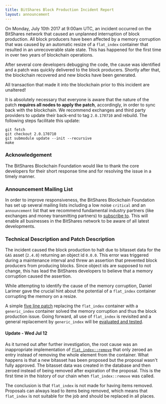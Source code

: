 ```yaml
---
title: BitShares Block Production Incident Report
layout: announcement
---
```


On Monday, July 10th 2017 at 9:00am UTC, an incident occurred on the BitShares
network that caused an unplanned interruption of block production. All block
producers have been affected by a memory corruption that was caused by an
automatic resize of a `flat_index` container that resulted in an unrecoverable
stale state. This has happened for the first time in over two years of
blockchain operations.

After several core developers debugging the code, the cause was identified and
a patch was quickly delivered to the block producers. Shortly after that, the
blockchain recovered and new blocks have been generated.

All transaction that made it into the blockchain prior to this incident are
unaltered!

It is absolutely necessary that everyone is aware that the nature of the patch
**requires all nodes to apply the patch**, accordingly, in order to sync back
with the blockchain. We recommend exchanges and third party providers to update
their back-end to tag `2.0.170710` and rebuild. The following steps facilitate
this update:

    git fetch
    git checkout 2.0.170710
    git submodule update --init --recursive
    make

### Acknowledgement

The BitShares Blockchain Foundation would like to thank the core developers for
their short response time and for resolving the issue in a timely manner.

### Announcement Mailing List

In order to improve responsiveness, the BitShares Blockchain Foundation has set
up several mailing lists including a low noise `critical` and an `announcement`
list that we recommend fundamental industry partners (like exchanges and money
transmitting partners) to [subscribe to](http://lists.bitshares.foundation).
This will enable all businesses in the BitShares network to be aware of all
latest developments.

### Technical Description and Patch Description

The incident caused the block production to halt due to bitasset data for
the `GAS` asset (`2.4.0`) returning an object id `0.0.0`. This error was
triggered during a maintenance interval and threw an assertion that prevented
block producers from producing blocks. Since object ids are supposed to not
change, this has lead the BitShares developers to believe that a memory
corruption caused the assertion.

While attempting to identify the cause of the memory corruption, Daniel
Larimer gave the crucial hint about the potential of a `flat_index`
container corrupting the memory on a resize.

A simple [five line patch](https://github.com/bitshares/bitshares-core/commit/67804359693168f16db98b40319593b64b6a9eed)
replacing the `flat_index` container with a `generic_index` container solved
the memory corruption and thus the block production issue. Going forward, all
use of `flat_index` is revisited and a general replacement by `generic_index`
will be [evaluated and tested](https://github.com/bitshares/bitshares-core/issues/325).

#### Update - Wed Jul 12

As it turned out after further investigation, the root cause was an
inappropriate implementation of [`flat_index::remove`](https://github.com/bitshares/bitshares-core/blob/master/libraries/db/include/graphene/db/flat_index.hpp#L73)
that only zeroed an entry instead of removing the whole element from the
container. What happens is that a new bitasset has been proposed but the
proposal wasn't fully approved. The bitasset data was created in the
database and then zeroed instead of being removed after expiration of
the proposal. This is the first time in the history of our chain when
`flat_index::remove` was called.

The conclusion is that `flat_index` is not made for having items
removed. Proposals can always lead to items being removed, which means
that `flat_index` is not suitable for the job and should be replaced in
all places.
